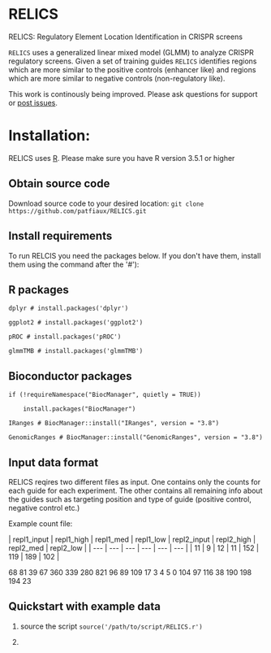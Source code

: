 # RELICS
RELICS: Regulatory Element Location Identification  in CRISPR screens

`RELICS` uses a generalized linear mixed model (GLMM) to analyze CRISPR regulatory screens. Given a set of training guides `RELICS` identifies regions which are more similar to the positive controls (enhancer like) and regions which are more similar to negative controls (non-regulatory like).

This work is continously being improved. Please ask questions for support or [post issues](https://github.com/patfiaux/RELICS/issues).

# Installation:
RELICS uses [R](https://cran.r-project.org/bin/windows/base/). Please make sure you have R version 3.5.1 or higher

## Obtain source code
Download source code to your desired location: `git clone https://github.com/patfiaux/RELICS.git`

## Install requirements
To run RELCIS you need the packages below. If you don't have them, install them using the command after the '#'):
## R packages
```
dplyr # install.packages('dplyr')

ggplot2 # install.packages('ggplot2')

pROC # install.packages('pROC')

glmmTMB # install.packages('glmmTMB')
```
## Bioconductor packages
```
if (!requireNamespace("BiocManager", quietly = TRUE))

    install.packages("BiocManager")
    
IRanges # BiocManager::install("IRanges", version = "3.8")

GenomicRanges # BiocManager::install("GenomicRanges", version = "3.8")
```

## Input data format
RELICS reqires two different files as input. One contains only the counts for each guide for each experiment. The other contains all remaining info about the guides such as targeting position and type of guide (positive control, negative control etc.)

Example count file:

| repl1_input | repl1_high | repl1_med | repl1_low | repl2_input | repl2_high | repl2_med | repl2_low |
| --- | --- | --- | --- | --- | --- |
| 11 | 9 | 12 | 11 | 152 | 119 | 189 | 102 |


68	81	39	67	360	339	280	821
96	89	109	17	3	4	5	0
104	97	116	38	190	198	194	23



## Quickstart with example data
1. source the script
`source('/path/to/script/RELICS.r')`

2. 
